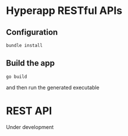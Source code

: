 # Hyperapp RESTful APIs
## Configuration

    bundle install

## Build the app
    go build

and then run the generated executable

# REST API

Under development